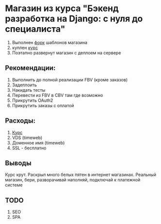 # Магазин из курса "Бэкенд разработка на Django: с нуля до специалиста"

1. Выполнен [форк](https://github.com/Vokler/store-template-course) шаблонов магазина
2. куплен [курс](https://stepik.org/course/125859/syllabus)
3. Поэтапно развернут магазин с деплоем на сервере

## Рекомендации:
1. Выполнить до полной реализации FBV (кроме заказов)
2. Задеплоить
3. Накидать тесты
4. Перевести из FBV в CBV там где возможно
5. Прикрутить OAuth2
6. Прикрутить заказы с оплатой

## Расходы:
1. [Курс](https://stepik.org/course/125859/syllabus)
2. VDS (timeweb)
3. Доменное имя (timeweb)
4. SSL - бесплатно

## Выводы 
Курс крут. Раскрыл много белых пятен в интернет магазинах.
Реальный магазин, бери, разворачивай наполняй, подключай к платежной системе

## TODO
1. SEO
2. SPA
